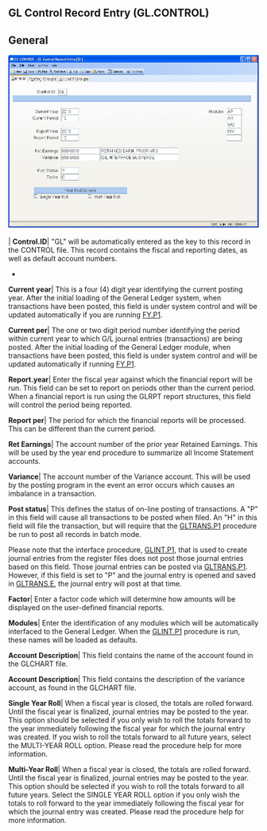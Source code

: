 ## GL Control Record Entry (GL.CONTROL)
<PageHeader />

## General

![](./GL-CONTROL-1.jpg)

| **Control.ID**|  "GL" will be automatically entered as the key to this
record in the CONTROL file. This record contains the fiscal and reporting
dates, as well as default account numbers.

-  
**Current year**|  This is a four (4) digit year identifying the current
posting year. After the initial loading of the General Ledger system, when
transactions have been posted, this field is under system control and will be
updated automatically if you are running [FY.P1](../FY-P1/README.md).

**Current per**|  The one or two digit period number identifying the period
within current year to which G/L journal entries (transactions) are being
posted. After the initial loading of the General Ledger module, when
transactions have been posted, this field is under system control and will be
updated automatically if running [FY.P1](../FY-P1/README.md).

**Report.year**|  Enter the fiscal year against which the financial report
will be run. This field can be set to report on periods other than the current
period. When a financial report is run using the GLRPT report structures, this
field will control the period being reported.

**Report per**|  The period for which the financial reports will be processed.
This can be different than the current period.

**Ret Earnings**|  The account number of the prior year Retained Earnings.
This will be used by the year end procedure to summarize all Income Statement
accounts.

**Variance**|  The account number of the Variance account. This will be used
by the posting program in the event an error occurs which causes an imbalance
in a transaction.

**Post status**|  This defines the status of on-line posting of transactions.
A "P" in this field will cause all transactions to be posted when filed. An
"H" in this field will file the transaction, but will require that the
[GLTRANS.P1](../GLTRANS-P1/README.md) procedure be run to post all records in batch
mode.

Please note that the interface procedure, [GLINT.P1](../GLINT-P1/README.md), that is
used to create journal entries from the register files does not post those
journal entries based on this field. Those journal entries can be posted via
[GLTRANS.P1](../GLTRANS-P1/README.md). However, if this field is set to "P" and the
journal entry is opened and saved in [GLTRANS.E](../GLTRANS-E/README.md), the journal
entry will post at that time.

**Factor**|  Enter a factor code which will determine how amounts will be
displayed on the user-defined financial reports.

**Modules**|  Enter the identification of any modules which will be
automatically interfaced to the General Ledger. When the
[GLINT.P1](../GLINT-P1/README.md) procedure is run, these names will be loaded as
defaults.

**Account Description**|  This field contains the name of the account found in
the GLCHART file.

**Account Description**|  This field contains the description of the variance
account, as found in the GLCHART file.

**Single Year Roll**|  When a fiscal year is closed, the totals are rolled
forward. Until the fiscal year is finalized, journal entries may be posted to
the year. This option should be selected if you only wish to roll the totals
forward to the year immediately following the fiscal year for which the
journal entry was created. If you wish to roll the totals forward to all
future years, select the MULTI-YEAR ROLL option. Please read the procedure
help for more information.

**Multi-Year Roll**|  When a fiscal year is closed, the totals are rolled
forward. Until the fiscal year is finalized, journal entries may be posted to
the year. This option should be selected if you wish to roll the totals
forward to all future years. Select the SINGLE YEAR ROLL option if you only
wish the totals to roll forward to the year immediately following the fiscal
year for which the journal entry was created. Please read the procedure help
for more information.


<badge text= "Version 8.10.57 " vertical="middle" />

<PageFooter />
